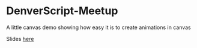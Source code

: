 # DenverScript-Meetup

A little canvas demo showing how easy it is to create animations in canvas

Slides [here](http://slides.com/gabetesta/denverscript)
